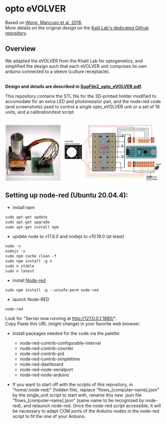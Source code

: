 # opto eVOLVER
Based on [Wong, Mancuso et al. 2018](https://www.nature.com/articles/nbt.4151). </br>
More details on the original design on the [Kalil Lab's dedicated Github repository](https://github.com/khalillab/evolver-docs). 

## Overview

We adapted the eVOLVER from the Khalil Lab for optogenetics, and simplified the design such that each eVOLVER unit comprises its own arduino connected to a sleeve (culture receptacle). </br></br>

**Design and details are described in [SupFile2_opto_eVOLVER.pdf](SupFile2_opto_eVOLVER.pdf).** </br>

This repository contains the STL file for the 3D-printed holder modified to accomodate for an extra LED and photoresistor pair, and the node-red code (and screenshots) used to control a single opto_eVOLVER unit or a set of 16 units, and a calibration/test script.</br></br>

![](pic_eVOLVER.png)

## Setting up node-red (Ubuntu 20.04.4):

- install npm
```
sudo apt-get update
sudo apt-get upgrade
sudo apt-get install npm
```
- update node to v17.6.0 and nodejs to v10.19.0 (at least) 
```
node -v
nodejs -v
sudo npm cache clean -f
sudo npm install -g n
sudo n stable
sudo n latest
```
- install [Node-red](https://nodered.org)
```
sudo npm install -g --unsafe-perm node-red
```
- launch Node-RED
```
node-red
```
Look for "Server now running at http://127.0.0.1:1880/". <br/>
Copy Paste this URL (might change) in your favorite web browser.

- Install packages needed for the code via the palette:
  - node-red-contrib-configurable-interval
  - node-red-contrib-counter
  - node-red-contrib-pid
  - node-red-contrib-simpletime
  - node-red-dashboard
  - node-red-node-serialport
  - node-red-node-arduino

- If you want to start off with the scripts of this repository, in "home/.node-red/" (hidden file), replace "flows_[computer-name].json" by the single_unit script to start with, rename this new .json file "flows_[computer-name].json" (same name to be recognized by node-red), and relaunch node-red. Once the node-red script accessible, it will be necessary to adapt COM ports of the Arduino nodes in the node-red script to fit the one of your Arduino.


